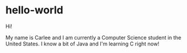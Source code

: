 # hello-world

Hi!

My name is Carlee and I am currently a Computer Science student in the United States.
I know a bit of Java and I'm learning C right now!
